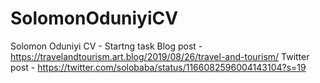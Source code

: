 # SolomonOduniyiCV
Solomon Oduniyi CV - Startng task
Blog post - https://travelandtourism.art.blog/2019/08/26/travel-and-tourism/
Twitter post - https://twitter.com/solobaba/status/1166082596004143104?s=19

